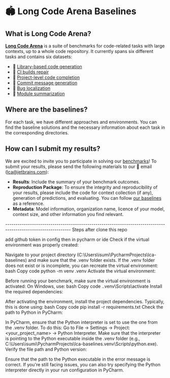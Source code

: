 # 🏟️ Long Code Arena Baselines

## What is Long Code Arena? 

[**Long Code Arena**](https://huggingface.co/spaces/JetBrains-Research/long-code-arena) is a suite of benchmarks for code-related tasks with large contexts, up to a whole code repository.
It currently spans six different tasks and contains six datasets:
* 🤗 [Library-based code generation](https://huggingface.co/datasets/JetBrains-Research/lca-library-based-code-generation)
* 🤗 [CI builds repair](https://huggingface.co/datasets/JetBrains-Research/lca-ci-builds-repair)
* 🤗 [Project-level code completion](https://huggingface.co/datasets/JetBrains-Research/lca-project-level-code-completion)
* 🤗 [Commit message generation](https://huggingface.co/datasets/JetBrains-Research/lca-commit-message-generation)
* 🤗 [Bug localization](https://huggingface.co/datasets/JetBrains-Research/lca-bug-localization)
* 🤗 [Module summarization](https://huggingface.co/datasets/JetBrains-Research/lca-module-summarization)

## Where are the baselines? 

For each task, we have different approaches and environments. You can find the baseline solutions and the necessary information about each task in the corresponding directories. 

## How can I submit my results? 

We are excited to invite you to participate in solving our [benchmarks]((https://huggingface.co/spaces/JetBrains-Research/long-code-arena))! To submit your results, please send the following materials to our 📩 email (lca@jetbrains.com):  
* **Results**: Include the summary of your benchmark outcomes.
* **Reproduction Package**: To ensure the integrity and reproducibility of your results, please include the code for context collection (if any), generation of predictions, and evaluating. You can follow [our baselines](https://github.com/JetBrains-Research/lca-baselines) as a reference.  
* **Metadata**: Model information, organization name, licence of your model, context size, and other information you find relevant.

*--------------------------------------------------------------------------------------------------------------*
Steps after clone this repo

add github token in config  then 
in pycharm or ide
Check if the virtual environment was properly created:

Navigate to your project directory (C:\Users\isumi\PycharmProjects\lca-baselines) and make sure that the .venv folder exists.
If the .venv folder does not exist or is incomplete, you can recreate the virtual environment:
bash
Copy code
python -m venv .venv
Activate the virtual environment:

Before running your benchmark, make sure the virtual environment is activated: On Windows, use:
bash
Copy code
.\.venv\Scripts\activate
Install the required dependencies:

After activating the environment, install the project dependencies. Typically, this is done using:
bash
Copy code
pip install -r requirements.txt
Check the path to Python in PyCharm:

In PyCharm, ensure that the Python interpreter is set to use the one from the .venv folder. To do this:
Go to File -> Settings -> Project: <your_project_name> -> Python Interpreter.
Make sure that the interpreter is pointing to the Python executable inside the .venv folder (e.g., C:\Users\isumi\PycharmProjects\lca-baselines\.venv\Scripts\python.exe).
Verify the file path and Python version:

Ensure that the path to the Python executable in the error message is correct. If you're still facing issues, you can also try specifying the Python interpreter directly in your run configuration in PyCharm.
